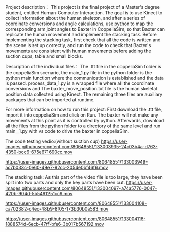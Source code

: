 Project description：
This project is the final project of a Master's degree student, entitled Human-Computer Interaction. The goal is to use Kinect to collect information about the human skeleton, and after a series of coordinate conversions and angle calculations, use python to map the corresponding arm joint angles to Baxter in CoppeliaSim, so that Baxter can replicate the human movement and implement the stacking task. Before implementing the stacking task, first check that all the code is written and the scene is set up correctly, and run the code to check that Baxter's movements are consistent with human movements before adding the suction cups, table and small blocks.

Description of the individual files：
The .ttt file in the coppeliaSim folder is the coppeliaSim scenario, the main_1.py file in the python folder is the python main function where the communication is established and the data is passed. process_data_1.py is a wrapped file where all the coordinate conversions and The baxter_move_position.txt file is the human skeletal position data collected using Kinect. The remaining three files are auxiliary packages that can be imported at runtime.

For more information on how to run this project:
First download the .ttt file, import it into coppeliaSim and click on Run. The baxter will not make any movements at this point as it is controlled by python. Afterwards, download all the files from the python folder to a directory of the same level and run main__1.py with vs code to drive the baxter in coppeliaSim.


The code testing vedio:(without suction cup)
https://user-images.githubusercontent.com/80648551/133003935-24c03b4a-d763-4350-bcc6-675e671690cc.mov

https://user-images.githubusercontent.com/80648551/133003949-ac7b033c-0e60-49e7-92cc-2054e0bf46f6.mov

The stacking task:
As this part of the video file is too large, they have been split into two parts and only the key parts have been cut.
https://user-images.githubusercontent.com/80648551/133004097-a74a5776-0047-420b-904d-5b5491251cc9.mov


https://user-images.githubusercontent.com/80648551/133004108-ca702382-c4ec-48b9-8f05-173b30b0a583.mov


https://user-images.githubusercontent.com/80648551/133004116-1888574d-6ecb-47ff-bfe6-3b017b567192.mov
